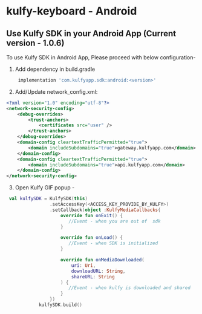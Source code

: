 # kulfy-keyboard - Android
## Use Kulfy SDK in your Android App (Current version - 1.0.6)

To use Kulfy SDK in Android App, Please proceed with below configuration-

1. Add dependency in build.gradle
    ```gradle
     implementation 'com.kulfyapp.sdk:android:<version>'
    ```
    
2. Add/Update network_config.xml:
```xml
<?xml version="1.0" encoding="utf-8"?>
<network-security-config>
    <debug-overrides>
        <trust-anchors>
            <certificates src="user" />
        </trust-anchors>
    </debug-overrides>
    <domain-config cleartextTrafficPermitted="true">
        <domain includeSubdomains="true">gateway.kulfyapp.com</domain>
    </domain-config>
    <domain-config cleartextTrafficPermitted="true">
        <domain includeSubdomains="true">api.kulfyapp.com</domain>
    </domain-config>
</network-security-config>
```

3. Open Kulfy GIF popup -
```kotlin
 val kulfySDK = KulfySDK(this)
                .setAccessKey(<ACCESS_KEY_PROVIDE_BY_KULFY>)
                .setCallback(object :KulfyMediaCallbacks{
                    override fun onExit() {
                       //Event - when you are out of  sdk 
                    }

                    override fun onLoad() {
                       //Event - when SDK is initialized
                    }

                    override fun onMediaDownloaded(
                        uri: Uri,
                        downloadURL: String,
                        shareURL: String
                    ) {
                       //Event - when kulfy is downloaded and shared
                    }
                })
            kulfySDK.build()
```

